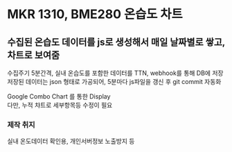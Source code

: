 # MKR 1310, BME280 온습도 차트

## 수집된 온습도 데이터를 js로 생성해서 매일 날짜별로 쌓고, 차트로 보여줌

수집주기 5분간격, 실내 온습도를 포함한 데이터를 TTN, webhook를 통해 DB에 저장  
저장된 데이터는 json 형태로 가공되어, 5분마다 js파일을 갱신 후 git commit 자동화

Google Combo Chart 를 통한 Display  
다만, 누적 챠트로 세부항목등 수정이 필요

### 제작 취지
실내 온도데이터 확인용, 개인서버정보 노출방지 등
